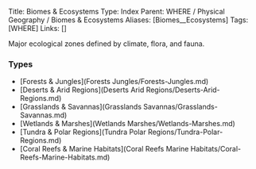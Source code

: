 Title: Biomes & Ecosystems
Type: Index
Parent: WHERE / Physical Geography / Biomes & Ecosystems
Aliases: [Biomes__Ecosystems]
Tags: [WHERE]
Links: []

Major ecological zones defined by climate, flora, and fauna.

### Types
- [Forests & Jungles](Forests Jungles/Forests-Jungles.md)
- [Deserts & Arid Regions](Deserts Arid Regions/Deserts-Arid-Regions.md)
- [Grasslands & Savannas](Grasslands Savannas/Grasslands-Savannas.md)
- [Wetlands & Marshes](Wetlands Marshes/Wetlands-Marshes.md)
- [Tundra & Polar Regions](Tundra Polar Regions/Tundra-Polar-Regions.md)
- [Coral Reefs & Marine Habitats](Coral Reefs Marine Habitats/Coral-Reefs-Marine-Habitats.md)
